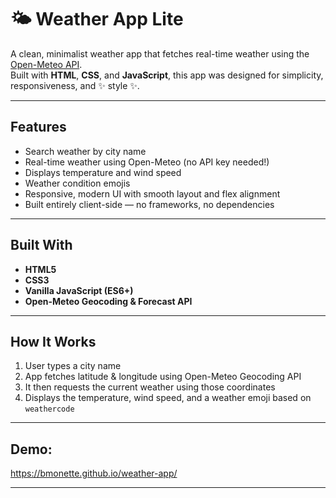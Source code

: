 # 🌤️ Weather App Lite

A clean, minimalist weather app that fetches real-time weather using the [Open-Meteo API](https://open-meteo.com/).  
Built with **HTML**, **CSS**, and **JavaScript**, this app was designed for simplicity, responsiveness, and ✨ style ✨.

---

## Features

- Search weather by city name
- Real-time weather using Open-Meteo (no API key needed!)
- Displays temperature and wind speed
- Weather condition emojis
- Responsive, modern UI with smooth layout and flex alignment
- Built entirely client-side — no frameworks, no dependencies

---

## Built With

- **HTML5**  
- **CSS3**  
- **Vanilla JavaScript (ES6+)**  
- **Open-Meteo Geocoding & Forecast API**

---

## How It Works

1. User types a city name
2. App fetches latitude & longitude using Open-Meteo Geocoding API
3. It then requests the current weather using those coordinates
4. Displays the temperature, wind speed, and a weather emoji based on `weathercode`

---

## Demo:

https://bmonette.github.io/weather-app/

---

